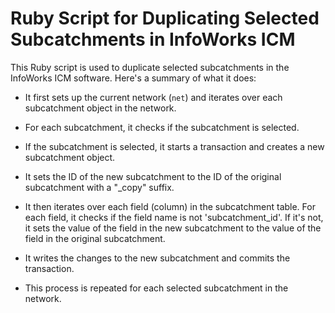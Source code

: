 # Ruby Script for Duplicating Selected Subcatchments in InfoWorks ICM

This Ruby script is used to duplicate selected subcatchments in the InfoWorks ICM software. Here's a summary of what it does:

- It first sets up the current network (`net`) and iterates over each subcatchment object in the network.

- For each subcatchment, it checks if the subcatchment is selected.

- If the subcatchment is selected, it starts a transaction and creates a new subcatchment object.

- It sets the ID of the new subcatchment to the ID of the original subcatchment with a "_copy" suffix.

- It then iterates over each field (column) in the subcatchment table. For each field, it checks if the field name is not 'subcatchment_id'. If it's not, it sets the value of the field in the new subcatchment to the value of the field in the original subcatchment.

- It writes the changes to the new subcatchment and commits the transaction.

- This process is repeated for each selected subcatchment in the network.
